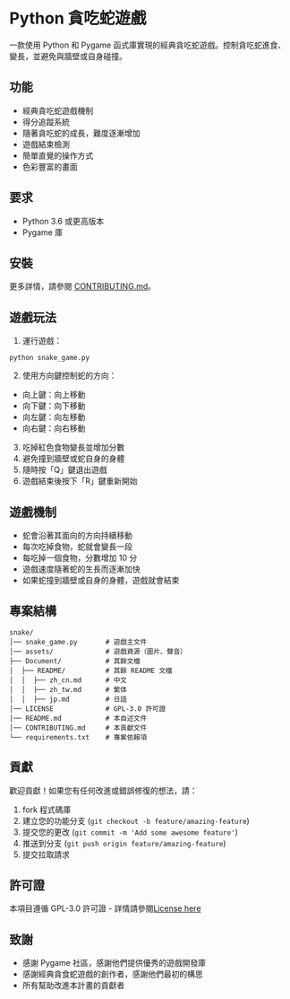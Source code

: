 # Python 貪吃蛇遊戲

一款使用 Python 和 Pygame 函式庫實現的經典貪吃蛇遊戲。控制貪吃蛇進食、變長，並避免與牆壁或自身碰撞。

## 功能

- 經典貪吃蛇遊戲機制
- 得分追蹤系統
- 隨著貪吃蛇的成長，難度逐漸增加
- 遊戲結束檢測
- 簡單直覺的操作方式
- 色彩豐富的畫面

## 要求

- Python 3.6 或更高版本
- Pygame 庫

## 安裝

更多詳情，請參閱 [CONTRIBUTING.md](./Document/CONTRIBUTING/zh_tw.md)。

## 遊戲玩法

1. 運行遊戲：
```
python snake_game.py
```

2. 使用方向鍵控制蛇的方向：
- 向上鍵：向上移動
- 向下鍵：向下移動
- 向左鍵：向左移動
- 向右鍵：向右移動

3. 吃掉紅色食物變長並增加分數
4. 避免撞到牆壁或蛇自身的身體
5. 隨時按「Q」鍵退出遊戲
6. 遊戲結束後按下「R」鍵重新開始

## 遊戲機制

- 蛇會沿著其面向的方向持續移動
- 每次吃掉食物，蛇就會變長一段
- 每吃掉一個食物，分數增加 10 分
- 遊戲速度隨著蛇的生長而逐漸加快
- 如果蛇撞到牆壁或自身的身體，遊戲就會結束

## 專案結構

```
snake/
│── snake_game.py       # 遊戲主文件
│── assets/             # 遊戲資源（圖片、聲音）
├── Document/           # 其餘文檔
│  ├── README/          # 其餘 README 文檔
│  │  ├── zh_cn.md      # 中文
│  │  ├── zh_tw.md      # 繁体
│  │  ├── jp.md         # 日語
│── LICENSE             # GPL-3.0 許可證
│── README.md           # 本自述文件
│── CONTRIBUTING.md     # 本貢獻文件
└── requirements.txt    # 專案依賴項
```

## 貢獻

歡迎貢獻！如果您有任何改進或錯誤修復的想法，請：

1. fork 程式碼庫
2. 建立您的功能分支 (`git checkout -b feature/amazing-feature`)
3. 提交您的更改 (`git commit -m 'Add some awesome feature'`)
4. 推送到分支 (`git push origin feature/amazing-feature`)
5. 提交拉取請求

## 許可證

本項目遵循 GPL-3.0 許可證 - 詳情請參閱[License here](./LICENSE)

## 致謝

- 感謝 Pygame 社區，感謝他們提供優秀的遊戲開發庫
- 感謝經典貪食蛇遊戲的創作者，感謝他們最初的構思
- 所有幫助改進本計畫的貢獻者